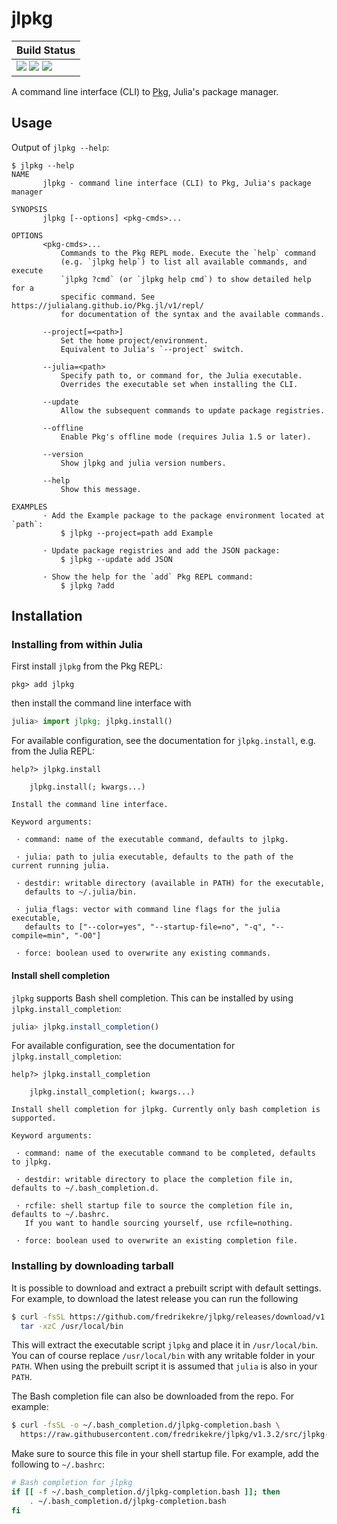 # jlpkg

| **Build Status**                                                                                |
|:----------------------------------------------------------------------------------------------- |
| [![][travis-img]][travis-url] [![][appveyor-img]][appveyor-url] [![][codecov-img]][codecov-url] |

A command line interface (CLI) to [Pkg][pkg-url], Julia's package manager.

## Usage

Output of `jlpkg --help`:
```
$ jlpkg --help
NAME
       jlpkg - command line interface (CLI) to Pkg, Julia's package manager

SYNOPSIS
       jlpkg [--options] <pkg-cmds>...

OPTIONS
       <pkg-cmds>...
           Commands to the Pkg REPL mode. Execute the `help` command
           (e.g. `jlpkg help`) to list all available commands, and execute
           `jlpkg ?cmd` (or `jlpkg help cmd`) to show detailed help for a
           specific command. See https://julialang.github.io/Pkg.jl/v1/repl/
           for documentation of the syntax and the available commands.

       --project[=<path>]
           Set the home project/environment.
           Equivalent to Julia's `--project` switch.

       --julia=<path>
           Specify path to, or command for, the Julia executable.
           Overrides the executable set when installing the CLI.

       --update
           Allow the subsequent commands to update package registries.

       --offline
           Enable Pkg's offline mode (requires Julia 1.5 or later).

       --version
           Show jlpkg and julia version numbers.

       --help
           Show this message.

EXAMPLES
       · Add the Example package to the package environment located at `path`:
           $ jlpkg --project=path add Example

       · Update package registries and add the JSON package:
           $ jlpkg --update add JSON

       · Show the help for the `add` Pkg REPL command:
           $ jlpkg ?add
```

## Installation

### Installing from within Julia

First install `jlpkg` from the Pkg REPL:
```
pkg> add jlpkg
```
then install the command line interface with
```julia
julia> import jlpkg; jlpkg.install()
```
For available configuration, see the documentation for `jlpkg.install`,
e.g. from the Julia REPL:
```
help?> jlpkg.install

    jlpkg.install(; kwargs...)

Install the command line interface.

Keyword arguments:

 · command: name of the executable command, defaults to jlpkg.

 · julia: path to julia executable, defaults to the path of the current running julia.

 · destdir: writable directory (available in PATH) for the executable,
   defaults to ~/.julia/bin.

 · julia_flags: vector with command line flags for the julia executable,
   defaults to ["--color=yes", "--startup-file=no", "-q", "--compile=min", "-O0"]

 · force: boolean used to overwrite any existing commands.
```

#### Install shell completion

`jlpkg` supports Bash shell completion. This can be installed by using `jlpkg.install_completion`:
```julia
julia> jlpkg.install_completion()
```
For available configuration, see the documentation for `jlpkg.install_completion`:
```
help?> jlpkg.install_completion

    jlpkg.install_completion(; kwargs...)

Install shell completion for jlpkg. Currently only bash completion is supported.

Keyword arguments:

 · command: name of the executable command to be completed, defaults to jlpkg.

 · destdir: writable directory to place the completion file in, defaults to ~/.bash_completion.d.

 · rcfile: shell startup file to source the completion file in, defaults to ~/.bashrc.
   If you want to handle sourcing yourself, use rcfile=nothing.

 · force: boolean used to overwrite an existing completion file.
```

### Installing by downloading tarball

It is possible to download and extract a prebuilt script with default settings.
For example, to download the latest release you can run the following
```bash
$ curl -fsSL https://github.com/fredrikekre/jlpkg/releases/download/v1.3.2/jlpkg-v1.3.2.tar.gz | \
  tar -xzC /usr/local/bin
```
This will extract the executable script `jlpkg` and place it in `/usr/local/bin`.
You can of course replace `/usr/local/bin` with any writable folder in your `PATH`.
When using the prebuilt script it is assumed that `julia` is also in your `PATH`.

The Bash completion file can also be downloaded from the repo. For example:
```bash
$ curl -fsSL -o ~/.bash_completion.d/jlpkg-completion.bash \
  https://raw.githubusercontent.com/fredrikekre/jlpkg/v1.3.2/src/jlpkg-completion.bash
```
Make sure to source this file in your shell startup file. For example, add the following to `~/.bashrc`:
```bash
# Bash completion for jlpkg
if [[ -f ~/.bash_completion.d/jlpkg-completion.bash ]]; then
    . ~/.bash_completion.d/jlpkg-completion.bash
fi
```


[pkg-url]: https://github.com/JuliaLang/Pkg.jl

[travis-img]: https://travis-ci.com/fredrikekre/jlpkg.svg?branch=master
[travis-url]: https://travis-ci.com/fredrikekre/jlpkg

[appveyor-img]: https://ci.appveyor.com/api/projects/status/o1j0uq1j1lk7qnlu/branch/master?svg=true
[appveyor-url]: https://ci.appveyor.com/project/fredrikekre/jlpkg/branch/master

[codecov-img]: https://codecov.io/gh/fredrikekre/jlpkg/branch/master/graph/badge.svg
[codecov-url]: https://codecov.io/gh/fredrikekre/jlpkg
